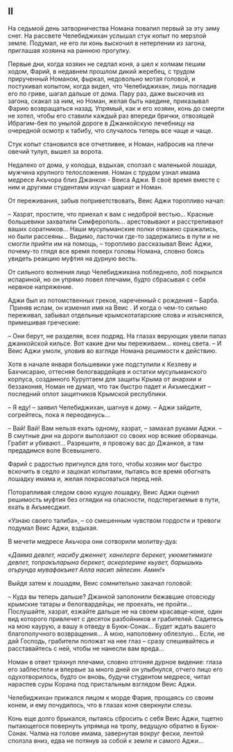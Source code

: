 ## II

На седьмой день затворничества Номана повалил первый за эту зиму снег.
На рассвете Челебиджихан услышал стук копыт по мерзлой земле.
Подумал, не его ли конь выскочил в нетерпении из загона, приглашая хозяина на раннюю прогулку.

Первые дни, когда хозяин не седлал коня, а шел к холмам пешим ходом, Фарий, в недавнем прошлом дикий жеребец, с трудом прирученный Номаном, фыркал, недовольно мотая головой, и постукивал копытом, когда видел, что Челебиджихан, лишь погладив его по гриве, шагал дальше от дома.
Пару раз, даже выскочив из загона, скакал за ним, но Номан, желая быть наедине, приказывал Фарию возвращаться назад.
Упрямый, как и его хозяин, конь до смерти не хотел, чтобы его ставили каждый раз впереди брички, отвозящей Ибрагим-бея по унылой дороге в Джанкойскую лечебницу на очередной осмотр к табибу, что случалось теперь все чаще и чаще.

Стук копыт становился все отчетливее, и Номан, набросив на плечи овечий тулуп, вышел за ворота.

Недалеко от дома, у колодца, вздыхая, сползал с маленькой лошади, мужчина крупного телосложения.
Номан с трудом узнал имама медресе Акъчора близ Джанкоя - Веиса Аджи.
В своё время вместе с ним и другими студентами изучал шариат и Номан.

От переживания, забыв поприветствовать, Веис Аджи торопливо начал:

– Хазрат, простите, что приехал к вам с недоброй вестью...
Красные большевики захватили Симферополь... арестовывают и расстреливают ваших соратников...
Наши мусульманские полки отважно сражались, но были рассеяны...
Видимо, ласточки где-то задержались в пути и не смогли прийти им на помощь, – торопливо рассказывал Веис Аджи, почему-то глядя все время поверх головы Номана, словно боясь увидеть реакцию муфтия на дурную весть.

От сильного волнения лицо Челебиджихана побледнело, лоб покрылся испариной, но он упрямо повел плечами, будто сбрасывая с себя нервное напряжение.

Аджи был из потомственных греков, нареченный с рождения – Барба.
 Приняв ислам, он изменил имя на Веис .
И когда о чем-то сильно переживал, забывал отдельные крымскотатарские слова и изъяснялся, примешивая греческие: 

– Они берут, не разделяя, всех подряд.
На глазах верующих увели папаз джанкойской кильсе.
Вот какие дни мы переживаем... конец света.
– И Веис Аджи умолк, уловив во взгляде Номана решимости к действию.

Хотя в начале января большевики уже подступили к Кезлеву и Бахчисараю, оттесняя белогвардейцев и остатки мусульманского корпуса, созданного Курултаем для защиты Крыма от анархии и беззакония, Номан не думал, что так быстро падет и Акъмесджит – последний оплот защитников Крымской республики.

– Я еду!
– заявил Челебиджихан, шагнув к дому.
– Аджи зайдите, согрейтесь, пока я переоденусь...

– Вай! Вай!
Вам нельзя ехать одному, хазрат, – замахал руками Аджи.
– В смутные дни на дороги выползают со своих нор всякие оборванцы.
Грабят и убивают...
Разрешите, я провожу вас до Джанкоя, а там предадимся воле Всевышнего.

Фарий с радостью пригнулся для того, чтобы хозяин мог быстро вскочить в седло и зацокал копытами, пытаясь все время обогнать лошадку имама и, желая покрасоваться перед ней.

Поторапливая следом свою куцую лошадку, Веис Аджи оценил решимость муфтия без оглядки на опасности, подстерегаемые в пути, ехать в Акъмесджит.

«Узнаю своего талиба», – со смешенным чувством гордости и тревоги подумал Веис Аджи, вздыхая.

В мечети медресе Акьчора они сотворили молитву-дуа:

«<var>Даима девлет, насибу дженнет, ханелерге берекет, укюметимизге девлет, топракъларына берекет, аскерлерине кьувет, барышыкь огьрунда мувафакъиет Алла насип эйлесин.
Амин!</var>»

Выйдя затем к лошадям, Веис сомнительно закачал головой:

– Куда вы теперь дальше?
Джанкой заполонили бежавшие отовсюду крымские татары и белогвардейцы, не проехать, не пройти...
Послушайте, хазрат, езжайте дальше не на своем красавце-коне, один вид которого привлечет с десяток разбойников и грабителей.
Садитесь на мою каурую, а вашу я отведу в Буюк-Сонак...
Будет ждать вашего благополучного возвращения...
А мою, наполовину облезлую...
Если, не дай Господь, грабители положат на нее глаз – сразу спешивайтесь и расставайтесь с ней, чтобы не нанесли вам вреда...

Номан в ответ тряхнул плечами, словно отгоняя дурное видение: глаза его заблестели и впервые за много дней он улыбнулся, отчего лицо его одухотворилось, будто он вновь, будучи студентом медресе, читал нараспев суры Корана под пристальным взглядом Веис Аджи.

Челебиджихан прижался лицом к морде Фария, прощаясь со своим конем, и ему почудилось, что в глазах коня сверкнули слезы.

Конь еще долго брыкался, пытаясь сбросить с себя Веис Аджи, тщетно пытающегося повернуть упрямца на тропу, ведущую обратно в Буюк-Сонак.
Чалма на голове имама, завернутая вокруг фески, лентой сползла вниз, едва не потянув за собой к земле и самого Аджи...
